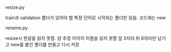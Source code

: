 resize.py

train과 validation 폴더가 있어야 함
특정 단어로 시작되는 폴더만 읽음. 코드에는 new


rename.py

resize시 한글을 읽지 못함. 양 추정 이미지 이름을 읽지 못함
앞 3자리 뒤 8자리만 남기고 new를 붙인 폴더를 만들고 다시 저장
